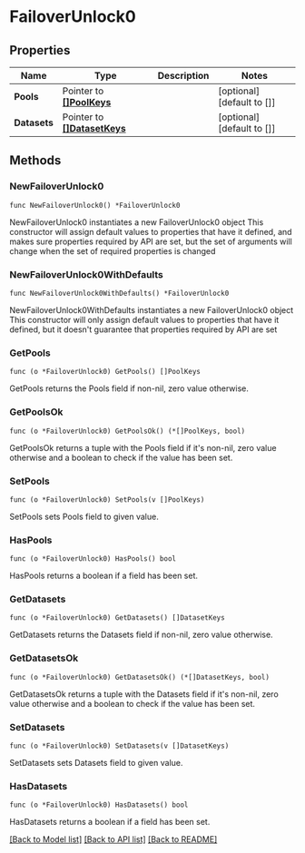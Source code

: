 # FailoverUnlock0

## Properties

Name | Type | Description | Notes
------------ | ------------- | ------------- | -------------
**Pools** | Pointer to [**[]PoolKeys**](PoolKeys.md) |  | [optional] [default to []]
**Datasets** | Pointer to [**[]DatasetKeys**](DatasetKeys.md) |  | [optional] [default to []]

## Methods

### NewFailoverUnlock0

`func NewFailoverUnlock0() *FailoverUnlock0`

NewFailoverUnlock0 instantiates a new FailoverUnlock0 object
This constructor will assign default values to properties that have it defined,
and makes sure properties required by API are set, but the set of arguments
will change when the set of required properties is changed

### NewFailoverUnlock0WithDefaults

`func NewFailoverUnlock0WithDefaults() *FailoverUnlock0`

NewFailoverUnlock0WithDefaults instantiates a new FailoverUnlock0 object
This constructor will only assign default values to properties that have it defined,
but it doesn't guarantee that properties required by API are set

### GetPools

`func (o *FailoverUnlock0) GetPools() []PoolKeys`

GetPools returns the Pools field if non-nil, zero value otherwise.

### GetPoolsOk

`func (o *FailoverUnlock0) GetPoolsOk() (*[]PoolKeys, bool)`

GetPoolsOk returns a tuple with the Pools field if it's non-nil, zero value otherwise
and a boolean to check if the value has been set.

### SetPools

`func (o *FailoverUnlock0) SetPools(v []PoolKeys)`

SetPools sets Pools field to given value.

### HasPools

`func (o *FailoverUnlock0) HasPools() bool`

HasPools returns a boolean if a field has been set.

### GetDatasets

`func (o *FailoverUnlock0) GetDatasets() []DatasetKeys`

GetDatasets returns the Datasets field if non-nil, zero value otherwise.

### GetDatasetsOk

`func (o *FailoverUnlock0) GetDatasetsOk() (*[]DatasetKeys, bool)`

GetDatasetsOk returns a tuple with the Datasets field if it's non-nil, zero value otherwise
and a boolean to check if the value has been set.

### SetDatasets

`func (o *FailoverUnlock0) SetDatasets(v []DatasetKeys)`

SetDatasets sets Datasets field to given value.

### HasDatasets

`func (o *FailoverUnlock0) HasDatasets() bool`

HasDatasets returns a boolean if a field has been set.


[[Back to Model list]](../README.md#documentation-for-models) [[Back to API list]](../README.md#documentation-for-api-endpoints) [[Back to README]](../README.md)


